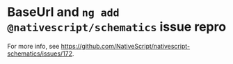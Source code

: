 # BaseUrl and `ng add @nativescript/schematics` issue repro

For more info, see https://github.com/NativeScript/nativescript-schematics/issues/172.

